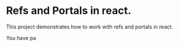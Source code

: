# Refs and Portals in react.

This project demonstrates how to work with refs and portals in react.

You have pa